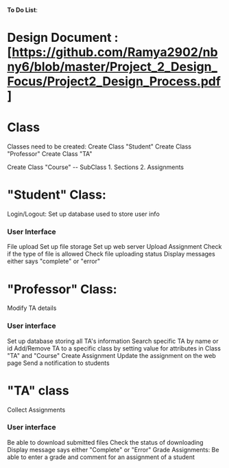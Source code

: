 
**To Do List**:
# Design Document : [https://github.com/Ramya2902/nbny6/blob/master/Project_2_Design_Focus/Project2_Design_Process.pdf]

# Class
Classes need to be created:
Create Class "Student"
Create Class "Professor"
Create Class "TA"

Create Class "Course" -- SubClass 1. Sections 2. Assignments

# "Student" Class:
Login/Logout:
Set up database used to store user info
### User Interface
File upload
Set up file storage
Set up web server
Upload Assignment
Check if the type of file is allowed
Check file uploading status
Display messages either says "complete" or "error"


# "Professor" Class:
Modify TA details
### User interface
Set up database storing all TA's information
Search specific TA by name or id
Add/Remove TA to a specific class by setting value for attributes in Class "TA" and "Course"
Create Assignment
Update the assignment on the web page
Send a notification to students 

# "TA" class
Collect Assignments
### User interface
Be able to download submitted files
Check the status of downloading
Display message says either "Complete" or "Error"
Grade Assignments:
Be able to enter a grade and comment for an assignment of a student


